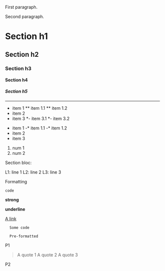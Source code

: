 First paragraph.

Second paragraph.

# Section h1

## Section h2

### Section h3

#### Section h4

##### Section h5

----

* item 1
** item 1.1
** item 1.2
* item 2
* item 3
*- item 3.1
*- item 3.2

- item 1
-* item 1.1
-* item 1.2
- item 2
- item 3

1. num 1
2. num 2

Section bloc:

 L1: line 1
 L2: line 2
 L3: line 3

Formatting

`code`

**strong**

__underline__

[A link](https://link-url/)


```
  Some code

  Pre-formatted
```

P1

> A quote 1
> A quote 2
> A quote 3

P2
